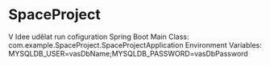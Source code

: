 # SpaceProject

V Idee udělat run cofiguration Spring Boot
Main Class: com.example.SpaceProject.SpaceProjectApplication
Environment Variables: MYSQLDB_USER=vasDbName;MYSQLDB_PASSWORD=vasDbPassword
